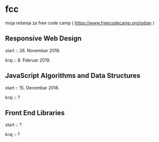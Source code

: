 # fcc
moja rešenja za free code camp
( https://www.freecodecamp.org/pdjan )


Responsive Web Design
---------------------
start :: 26. Novembar 2018.

kraj :: 8. Februar 2019.


JavaScript Algorithms and Data Structures
-----------------------------------------
start :: 15. Decembar 2018.

kraj :: ?


Front End Libraries
-------------------
start :: ?

kraj :: ?
